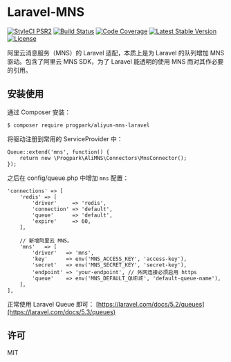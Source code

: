 # Laravel-MNS

[![StyleCI PSR2](https://styleci.io/repos/57226401/shield)](https://styleci.io/repos/57226401)
[![Build Status](https://travis-ci.org/abrahamgreyson/laravel-mns.svg?branch=master)](https://travis-ci.org/abrahamgreyson/laravel-mns)
[![Code Coverage](https://scrutinizer-ci.com/g/abrahamgreyson/laravel-mns/badges/coverage.png?b=master)](https://scrutinizer-ci.com/g/abrahamgreyson/laravel-mns/?branch=master)
[![Latest Stable Version](https://poser.pugx.org/abe/laravel-mns/v/stable)](https://packagist.org/packages/abe/laravel-mns)
[![License](https://img.shields.io/badge/license-MIT-000000.svg)](https://packagist.org/packages/abe/laravel-mns)

阿里云消息服务（MNS）的 Laravel 适配，本质上是为 Laravel 的队列增加 MNS 驱动。包含了阿里云 MNS SDK，为了 Laravel 能透明的使用 MNS 而对其作必要的引用。

## 安装使用
通过 Composer 安装：
```
$ composer require progpark/aliyun-mns-laravel
```
将驱动注册到常用的 ServiceProvider 中：
```
Queue::extend('mns', function() {
    return new \Progpark\AliMNS\Connectors\MnsConnector();
});
```
之后在 config/queue.php 中增加 `mns` 配置：
```
'connections' => [
    'redis' => [
        'driver'     => 'redis',
        'connection' => 'default',
        'queue'      => 'default',
        'expire'     => 60,
    ],

    // 新增阿里云 MNS。
    'mns'   => [
        'driver'   => 'mns',
        'key'      => env('MNS_ACCESS_KEY', 'access-key'),
        'secret'   => env('MNS_SECRET_KEY', 'secret-key'),
        'endpoint' => 'your-endpoint', // 外网连接必须启用 https
        'queue'    => env('MNS_DEFAULT_QUEUE', 'default-queue-name'),
    ],
],
```
正常使用 Laravel Queue 即可：
[https://laravel.com/docs/5.2/queues](https://laravel.com/docs/5.3/queues)

## 许可
MIT

